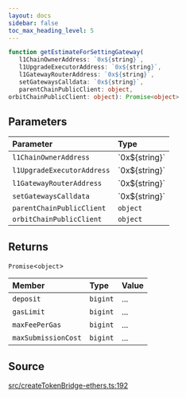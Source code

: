 ```yaml
---
layout: docs
sidebar: false
toc_max_heading_level: 5
---
```


```ts
function getEstimateForSettingGateway(
   l1ChainOwnerAddress: `0x${string}`, 
   l1UpgradeExecutorAddress: `0x${string}`, 
   l1GatewayRouterAddress: `0x${string}`, 
   setGatewaysCalldata: `0x${string}`, 
   parentChainPublicClient: object, 
orbitChainPublicClient: object): Promise<object>
```

## Parameters

| Parameter | Type |
| :------ | :------ |
| `l1ChainOwnerAddress` | \`0x$\{string\}\` |
| `l1UpgradeExecutorAddress` | \`0x$\{string\}\` |
| `l1GatewayRouterAddress` | \`0x$\{string\}\` |
| `setGatewaysCalldata` | \`0x$\{string\}\` |
| `parentChainPublicClient` | `object` |
| `orbitChainPublicClient` | `object` |

## Returns

`Promise`\<`object`\>

| Member | Type | Value |
| :------ | :------ | :------ |
| `deposit` | `bigint` | ... |
| `gasLimit` | `bigint` | ... |
| `maxFeePerGas` | `bigint` | ... |
| `maxSubmissionCost` | `bigint` | ... |

## Source

[src/createTokenBridge-ethers.ts:192](https://github.com/OffchainLabs/arbitrum-orbit-sdk/blob/27c24d61cdc7e62a81af29bd04f39d5a3549ecb3/src/createTokenBridge-ethers.ts#L192)
